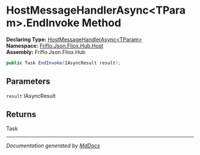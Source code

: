 ﻿<!--  
  <auto-generated>   
    The contents of this file were generated by a tool.  
    Changes to this file may be list if the file is regenerated  
  </auto-generated>   
-->

# HostMessageHandlerAsync\<TParam\>.EndInvoke Method

**Declaring Type:** [HostMessageHandlerAsync\<TParam\>](../index.md)  
**Namespace:** [Friflo.Json.Fliox.Hub.Host](../../index.md)  
**Assembly:** Friflo.Json.Fliox.Hub

```csharp
public Task EndInvoke(IAsyncResult result);
```

## Parameters

`result`  IAsyncResult

## Returns

Task

___

*Documentation generated by [MdDocs](https://github.com/ap0llo/mddocs)*
